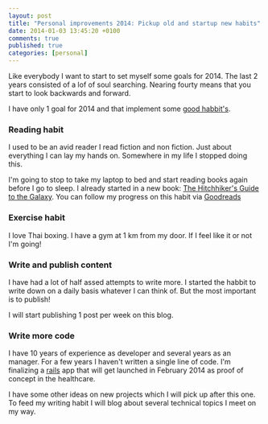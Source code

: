```yaml
---
layout: post
title: "Personal improvements 2014: Pickup old and startup new habits"
date: 2014-01-03 13:45:20 +0100
comments: true
published: true
categories: [personal]
---
```

Like everybody I want to start to set myself some goals for 2014. The last 2 years consisted of a lof of soul searching. Nearing fourty means that you start to look backwards and forward.

I have only 1 goal for 2014 and that implement some [good habbit's](http://www.amazon.com/The-Power-Habit-What-Business/dp/1400069289).

<!--more--> 

### Reading habit

I used to be an avid reader I read fiction and non fiction. Just about everything I can lay my hands on. Somewhere in my life I stopped doing this. 

I'm going to stop to take my laptop to bed and start reading books again before I go to sleep. I already started in a new book: [The Hitchhiker's Guide to the Galaxy](https://www.goodreads.com/book/show/11.The_Hitchhiker_s_Guide_to_the_Galaxy). You can follow my progress on this habit via [Goodreads](https://www.goodreads.com/user/show/4937856-geert-theys)

### Exercise habit

I love Thai boxing. I have a gym at 1 km from my door. If I feel like it or not I'm going! 

### Write and publish content

I have had a lot of half assed attempts to write more. I started the habbit to write down on a daily basis whatever I can think of. But the most important is to publish!

I will start publishing 1 post per week on this blog.


### Write more code

I have 10 years of experience as developer and several years as an manager. For a few years I haven't written a single line of code. I'm finalizing a [rails](http://rubyonrails.org) app that will get launched in February 2014 as proof of concept in the healthcare.

I have some other ideas on new projects which I will pick up after this one. To feed my writing habit I will blog about several technical topics I meet on my way.





